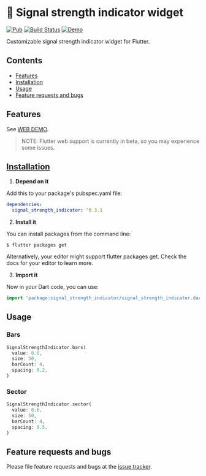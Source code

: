 # :signal_strength: Signal strength indicator widget

[![Pub](https://img.shields.io/pub/v/signal_strength_indicator.svg?style=flat-square)](https://pub.dartlang.org/packages/signal_strength_indicator)
[![Build Status](https://travis-ci.com/janstol/signal_strength_indicator.svg?branch=master)](https://travis-ci.com/janstol/signal_strength_indicator)
[![Demo](https://img.shields.io/badge/demo-WEB-blue)](https://janstol.github.io/signal_strength_indicator/)

Customizable signal strength indicator widget for Flutter.

## Contents
* [Features](#features)
* [Installation](#installation)
* [Usage](#usage)
* [Feature requests and bugs](#feature-requests-and-bugs)

## Features
See [WEB DEMO](https://janstol.github.io/signal_strength_indicator/).
> NOTE: Flutter web support is currently in beta, so you may experience some issues.

## [Installation](https://pub.dev/packages/signal_strength_indicator#-installing-tab-)
1. **Depend on it**

Add this to your package's pubspec.yaml file:
```yaml
dependencies:
  signal_strength_indicator: ^0.3.1
```
2. **Install it**

You can install packages from the command line:
```
$ flutter packages get
```
Alternatively, your editor might support flutter packages get. Check the docs for your editor to learn more.

3. **Import it**

Now in your Dart code, you can use:
```dart
import 'package:signal_strength_indicator/signal_strength_indicator.dart';
```

## Usage

### Bars 
```dart
SignalStrengthIndicator.bars(
  value: 0.6,
  size: 50,
  barCount: 4,
  spacing: 0.2,
)
``` 

### Sector 

```dart
SignalStrengthIndicator.sector(
  value: 0.6,
  size: 50,
  barCount: 4,
  spacing: 0.5,
)
``` 

## Feature requests and bugs

Please file feature requests and bugs at the [issue tracker][tracker].

[tracker]: https://github.com/janstol/signal_strength_indicator/issues